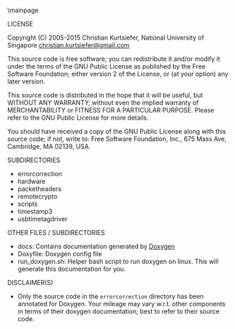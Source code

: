 \mainpage

LICENSE

 Copyright (C) 2005-2015 Christian Kurtsiefer, National University
                         of Singapore <christian.kurtsiefer@gmail.com>

 This source code is free software; you can redistribute it and/or
 modify it under the terms of the GNU Public License as published 
 by the Free Software Foundation; either version 2 of the License,
 or (at your option) any later version.

 This source code is distributed in the hope that it will be useful,
 but WITHOUT ANY WARRANTY; without even the implied warranty of
 MERCHANTABILITY or FITNESS FOR A PARTICULAR PURPOSE.
 Please refer to the GNU Public License for more details.

 You should have received a copy of the GNU Public License along with
 this source code; if not, write to:
 Free Software Foundation, Inc., 675 Mass Ave, Cambridge, MA 02139, USA.

SUBDIRECTORIES

* errorcorrection
* hardware
* packetheaders
* remotecrypto
* scripts
* timestamp3
* usbtimetagdriver

OTHER FILES / SUBDIRECTORIES

* docs: Contains documentation generated by [Doxygen](doxygen.nl/)
* Doxyfile: Doxygen config file
* run_doxygen.sh: Helper bash script to run doxygen on linux. This will generate this documentation for you.

DISCLAIMER(S)
* Only the source code in the `errorcorrection` directory has been annotated for Doxygen. Your mileage may vary w.r.t. other components in terms of their doxygen documentation; best to refer to their source code.